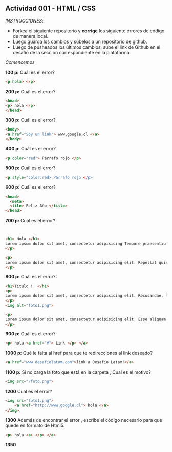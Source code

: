 ## Actividad 001 - HTML / CSS

*INSTRUCCIONES*:

- Forkea el siguiente repositorio y **corrige** los siguiente errores de código de manera local.
- Luego guarda los cambios y súbelos a un repositorio de github.
- Luego de pusheados los últimos cambios, sube el link de Github en el desafío de la sección correspondiente en la plataforma.

*Comencemos*

**100 p:**
Cuál es el error?

~~~html
<p hola> </p>

~~~

**200 p:**
Cuál es el error?

~~~html
<head>
<p> hola </p>
</head>
~~~

**300 p:**
Cuál es el error?

~~~html
<body>
<a href="Soy un link"> www.google.cl </a>
</body>
~~~

**400 p:**
Cuál es el error?

~~~html
<p color="red"> Párrafo rojo </p>

~~~

**500 p:**
Cuál es el error?

~~~html
<p style="color:red> Párrafo rojo </p>

~~~

**600 p:**
Cuál es el error?

~~~html
<head>
  <meta>
  <tile> Feliz Año </title>
</head>
~~~

**700 p:**
Cuál es el error?

~~~html


<h1> Hola </h1>
Lorem ipsum dolor sit amet, consectetur adipisicing Tempore praesentium dolorum incidunt vitae deserunt quam exercitationem assumenda hic corrupti beatae numquam, labore explicabo quisquam ratione optio necessitatibus impedit porro vero!
</p>

<p> 
Lorem ipsum dolor sit amet, consectetur adipisicing elit. Repellat quisquam unde dicta nulla tempora! Ad, modi eveniet dicta necessitatibus aut distinctio minus tenetur hic, delectus, dolorem suscipit doloribus ab eius.
</p>


~~~

**800 p:**
Cuál es el error?:

~~~html
<h1>Título !! </h1>
<p> 
Lorem ipsum dolor sit amet, consectetur adipisicing elit. Recusandae, libero repellendus, temporibus repellat excepturi, aperiam nostrum atque maiores fugit beatae reiciendis vitae. Quibusdam voluptatibus corporis unde, ipsam numquam, nemo assumenda.
</p>
<img alt="foto1.png">

<p>
Lorem ipsum dolor sit amet, consectetur adipisicing elit. Esse aliquam possimus rerum quidem, doloribus sed magnam quae nam neque tenetur repellat at? Voluptas fuga nulla, velit nihil facilis eum quisquam!
</p>

~~~

**900 p:**
Cuál es el error?

~~~html
<p> hola <a href="#"> Link </p> </a>
~~~

**1000 p:**
Qué le falta al href para que te redirecciones al link deseado?

~~~html
<a href="www.desafiolatam.com">link a Desafío Latam!</a>
~~~

**1100 p:**
Si no carga la foto que está en la carpeta , Cual es el motivo?

~~~html
<img src="/foto.png">
~~~

**1200**
Cuál es el error?

~~~html
<img src="foto1.png">
    <a href="http://www.google.cl"> hola </a>
</img>
~~~

**1300**
Además de encontrar el error , escribe el código necesario para que quede en formato de Html5.

~~~html
<p> hola <a> </p> </a>
~~~

**1350**







